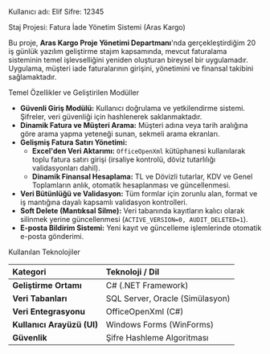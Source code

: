 Kullanıcı adı: Elif
Sifre: 12345

Staj Projesi: Fatura İade Yönetim Sistemi (Aras Kargo)

Bu proje, **Aras Kargo Proje Yönetimi Departmanı**'nda gerçekleştirdiğim 20 iş günlük yazılım geliştirme stajım kapsamında, mevcut faturalama sisteminin temel işlevselliğini yeniden oluşturan bireysel bir uygulamadır. Uygulama, müşteri iade faturalarının girişini, yönetimini ve finansal takibini sağlamaktadır.

 Temel Özellikler ve Geliştirilen Modüller

* **Güvenli Giriş Modülü:** Kullanıcı doğrulama ve yetkilendirme sistemi. Şifreler, veri güvenliği için hashlenerek saklanmaktadır.
* **Dinamik Fatura ve Müşteri Arama:** Müşteri adına veya tarih aralığına göre arama yapma yeteneği sunan, sekmeli arama ekranları.
* **Gelişmiş Fatura Satırı Yönetimi:**
    * **Excel'den Veri Aktarımı:** `OfficeOpenXml` kütüphanesi kullanılarak toplu fatura satırı girişi (irsaliye kontrolü, döviz tutarlılığı validasyonları dahil).
    * **Dinamik Finansal Hesaplama:** TL ve Dövizli tutarlar, KDV ve Genel Toplamların anlık, otomatik hesaplanması ve güncellenmesi.
* **Veri Bütünlüğü ve Validasyon:** Tüm formlar için zorunlu alan, format ve iş mantığına dayalı kapsamlı validasyon kontrolleri.
* **Soft Delete (Mantıksal Silme):** Veri tabanında kayıtların kalıcı olarak silinmek yerine güncellenmesi (`ACTIVE_VERSION=0, AUDIT_DELETED=1`).
* **E-posta Bildirim Sistemi:** Yeni kayıt ve güncelleme işlemlerinde otomatik e-posta gönderimi.

 Kullanılan Teknolojiler

| Kategori | Teknoloji / Dil |
| :--- | :--- |
| **Geliştirme Ortamı** | C# (.NET Framework) |
| **Veri Tabanları** | SQL Server, Oracle (Simülasyon) |
| **Veri Entegrasyonu** | OfficeOpenXml (C#) |
| **Kullanıcı Arayüzü (UI)** | Windows Forms (WinForms) |
| **Güvenlik** | Şifre Hashleme Algoritması |
